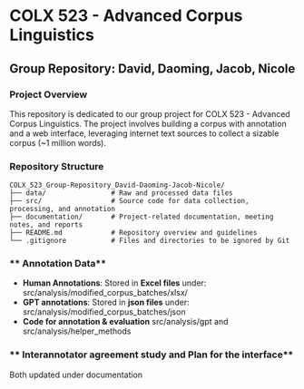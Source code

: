 # COLX 523 - Advanced Corpus Linguistics

## Group Repository: David, Daoming, Jacob, Nicole

### **Project Overview**
This repository is dedicated to our group project for COLX 523 - Advanced Corpus Linguistics. The project involves building a corpus with annotation and a web interface, leveraging internet text sources to collect a sizable corpus (~1 million words).

### **Repository Structure**
```plaintext
COLX_523_Group-Repository_David-Daoming-Jacob-Nicole/
├── data/                # Raw and processed data files
├── src/                 # Source code for data collection, processing, and annotation
├── documentation/       # Project-related documentation, meeting notes, and reports
├── README.md            # Repository overview and guidelines
└── .gitignore           # Files and directories to be ignored by Git
```

### ** Annotation Data**
- **Human Annotations**: Stored in **Excel files** under:
src/analysis/modified_corpus_batches/xlsx/
- **GPT annotations**: Stored in **json files** under:
src/analysis/modified_corpus_batches/json
- **Code for annotation & evaluation**
src/analysis/gpt and src/analysis/helper_methods

### ** Interannotator agreement study and Plan for the interface**
Both updated under documentation
